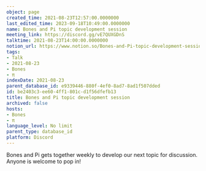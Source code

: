 ```yaml
---
object: page
created_time: 2021-08-23T12:57:00.0000000
last_edited_time: 2023-09-18T10:49:00.0000000
name: Bones and Pi topic development session
meeting_link: https://discord.gg/vE7QUXGDnS
talktime: 2021-08-23T14:00:00.0000000
notion_url: https://www.notion.so/Bones-and-Pi-topic-development-session-be2403c3ee604ff1801cd1f56dfefb13
tags:
- Talk
- 2021-08-23
- Bones
- π
indexDate: 2021-08-23
parent_database_id: e9339446-880f-4ef0-8ad7-8ad1f507dded
id: be2403c3-ee60-4ff1-801c-d1f56dfefb13
title: Bones and Pi topic development session
archived: false
hosts:
- Bones
- π
language_level: No limit
parent_type: database_id
platform: Discord
---
```


Bones and Pi gets together weekly to develop our next topic for discussion.
Anyone is welcome to pop in!










